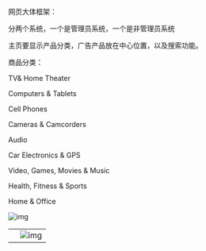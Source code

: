 网页大体框架：

 

分两个系统，一个是管理员系统，一个是非管理员系统

 

主页要显示产品分类，广告产品放在中心位置，以及搜索功能。

 

商品分类：

TV& Home Theater

Computers & Tablets

Cell Phones

Cameras & Camcorders

Audio

Car Electronics & GPS

Video, Games, Movies & Music

Health, Fitness & Sports

Home & Office

 

![img](file:///C:/Users/Saberda/AppData/Local/Temp/msohtmlclip1/01/clip_image002.jpg)

 

 

|      |                                          |
| ---- | ---------------------------------------- |
|      | ![img](file:///C:/Users/Saberda/AppData/Local/Temp/msohtmlclip1/01/clip_image004.jpg) |

 
